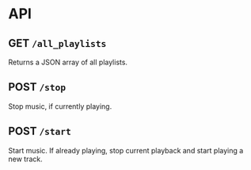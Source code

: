 # API

## GET `/all_playlists`

Returns a JSON array of all playlists.

## POST `/stop`

Stop music, if currently playing.

## POST `/start`

Start music. If already playing, stop current playback and start playing a new track.
